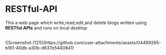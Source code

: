 # RESTful-API
<p>This a web page which write,read,edit,and delete blogs written using <b>RESTful APIs</b> and runs on local desktop</p>
<br>
![Screenshot (121)](https://github.com/user-attachments/assets/04489265-b161-40db-a30b-d637e5440841)

